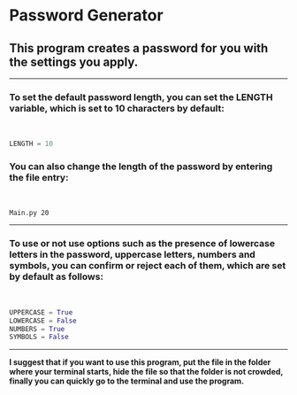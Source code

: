 # Password Generator

## This program creates a password for you with the settings you apply.

<hr>

### To set the default password length, you can set the LENGTH variable, which is set to 10 characters by default:

<br>

```python
LENGTH = 10
```

### You can also change the length of the password by entering the file entry:

<br>

```console
Main.py 20
```

<hr>

### To use or not use options such as the presence of lowercase letters in the password, uppercase letters, numbers and symbols, you can confirm or reject each of them, which are set by default as follows:

<br>

```python
UPPERCASE = True
LOWERCASE = False
NUMBERS = True
SYMBOLS = False
```

<hr>

**I suggest that if you want to use this program, put the file in the folder where your terminal starts, hide the file so that the folder is not crowded, finally you can quickly go to the terminal and use the program.**
